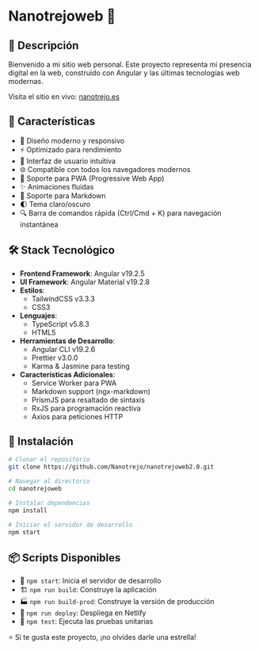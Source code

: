 # Nanotrejoweb 🌟

## 📝 Descripción

Bienvenido a mi sitio web personal. Este proyecto representa mi presencia digital en la web, construido con Angular y las últimas tecnologías web modernas.

Visita el sitio en vivo: [nanotrejo.es](https://nanotrejo.es)

## 🚀 Características

- 🎨 Diseño moderno y responsivo
- ⚡ Optimizado para rendimiento
- 💫 Interfaz de usuario intuitiva
- 🌐 Compatible con todos los navegadores modernos
- 📱 Soporte para PWA (Progressive Web App)
- ✨ Animaciones fluidas
- 📝 Soporte para Markdown
- 🌓 Tema claro/oscuro
- 🔍 Barra de comandos rápida (Ctrl/Cmd + K) para navegación instantánea

## 🛠️ Stack Tecnológico

- **Frontend Framework**: Angular v19.2.5
- **UI Framework**: Angular Material v19.2.8
- **Estilos**:
  - TailwindCSS v3.3.3
  - CSS3
- **Lenguajes**:
  - TypeScript v5.8.3
  - HTML5
- **Herramientas de Desarrollo**:
  - Angular CLI v19.2.6
  - Prettier v3.0.0
  - Karma & Jasmine para testing
- **Características Adicionales**:
  - Service Worker para PWA
  - Markdown support (ngx-markdown)
  - PrismJS para resaltado de sintaxis
  - RxJS para programación reactiva
  - Axios para peticiones HTTP

## 🎯 Instalación

```bash
# Clonar el repositorio
git clone https://github.com/Nanotrejo/nanotrejoweb2.0.git

# Navegar al directorio
cd nanotrejoweb

# Instalar dependencias
npm install

# Iniciar el servidor de desarrollo
npm start
```

## 📦 Scripts Disponibles

- 🚀 `npm start`: Inicia el servidor de desarrollo
- 🏗️ `npm run build`: Construye la aplicación
- 🏭 `npm run build-prod`: Construye la versión de producción
- 🚢 `npm run deploy`: Despliega en Netlify
- 🧪 `npm test`: Ejecuta las pruebas unitarias

⭐️ Si te gusta este proyecto, ¡no olvides darle una estrella!
